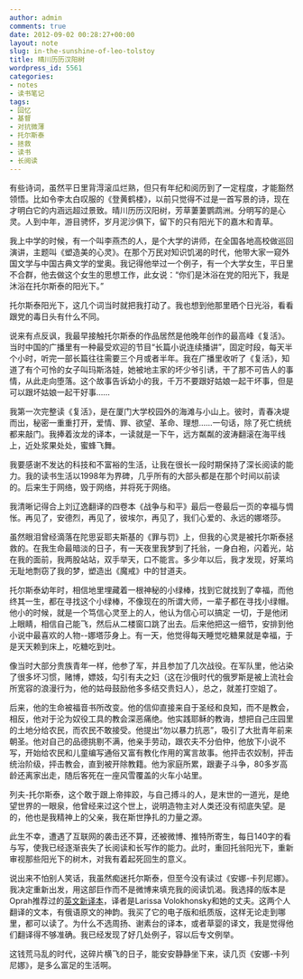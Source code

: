 ```yaml
---
author: admin
comments: true
date: 2012-09-02 00:28:27+00:00
layout: note
slug: in-the-sunshine-of-leo-tolstoy
title: 晴川历历汉阳树
wordpress_id: 5561
categories:
- notes
- 读书笔记
tags:
- 回忆
- 基督
- 对抗微薄
- 托尔斯泰
- 拯救
- 读书
- 长阅读
---
```


有些诗词，虽然平日里背淂滚瓜烂熟，但只有年纪和阅历到了一定程度，才能豁然领悟。比如令李太白叹服的《登黄鹤楼》，以前只觉得不过是一首写景的诗，现在才明白它的内涵远超过景致。晴川历历汉阳树，芳草萋萋鹦鹉洲。分明写的是心灵。人到中年，游目骋怀，岁月泥沙俱下，留下的只有阳光下的嘉木和青草。

我上中学的时候，有一个叫李燕杰的人，是个大学的讲师，在全国各地高校做巡回演讲，主题叫《塑造美的心灵》。在那个万民对知识饥渴的时代，他带大家一窥外国文学与中国古典文学的堂奥。我记得他举过一个例子，有一个大学女生，平日里不合群，他去做这个女生的思想工作，此女说：“你们是沐浴在党的阳光下，我是沐浴在托尔斯泰的阳光下。”

托尔斯泰阳光下，这几个词当时就把我打动了。我也想到他那里晒个日光浴，看看跟党的毒日头有什么不同。

说来有点反讽，我最早接触托尔斯泰的作品居然是他晚年创作的最高峰《复活》。当时中国的广播里有一种最受欢迎的节目“长篇小说连续播讲”，固定时段，每天半个小时，听完一部长篇往往需要三个月或者半年。我在广播里收听了《复活》，知道了有个可怜的女子叫玛斯洛娃，她被地主家的坏少爷引诱，干了那不可告人的事情，从此走向堕落。这个故事告诉幼小的我，千万不要跟好姑娘一起干坏事，但是可以跟坏姑娘一起干好事……

我第一次完整读《复活》，是在厦门大学校园外的海滩与小山上。彼时，青春决堤而出，秘密一重重打开，爱情、罪、欲望、革命、理想……一句话，除了死亡统统都来敲门。我捧着汝龙的译本，一读就是一下午，远方粼粼的波涛翻滚在海平线上，近处浆果处处，蜜蜂飞舞。

我要感谢不发达的科技和不富裕的生活，让我在很长一段时期保持了深长阅读的能力。我的读书生活以1998年为界碑，几乎所有的大部头都是在那个时间以前读的。后来生于网络，毁于网络，并将死于网络。

我清晰记得合上刘辽逸翻译的四卷本《战争与和平》最后一卷最后一页的幸福与惆怅。再见了，安德烈，再见了，彼埃尔，再见了，我们心爱的、永远的娜塔莎。

虽然眼泪曾经滴落在陀思妥耶夫斯基的《罪与罚》上，但我的心灵是被托尔斯泰拯救的。在我生命最暗淡的日子，有一天夜里我梦到了托翁，一身白袍，闪着光，站在我的面前，我两股站站，双手举天，口不能言。多少年以后，我才发现，好莱坞无耻地剽窃了我的梦，塑造出《魔戒》中的甘道夫。

托尔斯泰幼年时，相信地里埋藏着一根神秘的小绿棒，找到它就找到了幸福，而他终其一生，都在寻找这个小绿棒，不像现在的所谓大师，一辈子都在寻找小绿帽。他小的时候，就是一个笃信心灵至上的人，他认为信心可以搞定 一切，于是他闭上眼睛，相信自己能飞，然后从二楼窗口跳了出去。后来他把这一细节，安排到他小说中最喜欢的人物--娜塔莎身上。有一天，他觉得每天睡觉吃糖果就是幸福，于是天天赖到床上，吃糖吃到吐。

像当时大部分贵族青年一样，他参了军，并且参加了几次战役。在军队里，他沾染了很多坏习惯，赌博，嫖妓，勾引有夫之妇（这在沙俄时代的俄罗斯是被上流社会所宽容的浪漫行为，他的姑母鼓励他多多结交贵妇人），总之，就差打空姐了。

后来，他的生命被福音书所改变。他的信仰直接来自于圣经和良知，而不是教会，相反，他对于沦为奴役工具的教会深恶痛绝。他实践耶稣的教诲，想把自己庄园里的土地分给农民，而农民不敢接受。他提出“勿以暴力抗恶”，吸引了大批青年前来朝圣。他对自己的品德挑剔不满，他亲手劳动，跟农夫不分伯仲，他放下小说不写，开始给农民和儿童编写通俗又富有教化作用的寓言故事。他抨击农奴制，抨击统治阶级，抨击教会，直到被开除教籍。他为家庭所累，跟妻子斗争，80多岁高龄还离家出走，随后客死在一座风雪覆盖的火车小站里。

列夫-托尔斯泰，这个敢于跟上帝摔跤，与自己搏斗的人，是末世的一道光，是绝望世界的一眼泉，他曾经来过这个世上，说明造物主对人类还没有彻底失望。是的，他也是我精神上的父亲，我在斯世挣扎的力量之源。

此生不幸，遭遇了互联网的袭击还不算，还被微博、推特所寄生，每日140字的看与写，使我已经逐渐丧失了长阅读和长写作的能力。此时，重回托翁阳光下，重新审视那些阳光下的树木，对我有着起死回生的意义。

说出来不怕别人笑话，我虽然痴迷托尔斯泰，但至今没有读过《安娜-卡列尼娜》。我决定重新出发，用这部巨作而不是微博来填充我的阅读饥渴。我选择的版本是Oprah推荐过的[英文新译本](http://www.amazon.cn/gp/product/0143035002/ref=ox_sc_act_title_2?ie=UTF8&smid=A1AJ19PSB66TGU)，译者是Larissa Volokhonsky和她的丈夫。这两个人翻译的文本，有俄语原文的神韵。我买了它的电子版和纸质版，这样无论走到哪里，都可以读了。为什么不选周扬、谢素台的译本，或者草婴的译文，我是觉得他们翻译得不够准确。我已经发现了好几处例子，容以后专文例举。

这钱荒马乱的时代，这碎片横飞的日子，能安安静静坐下来，读几页《安娜-卡列尼娜》，是多么富足的生活啊。
